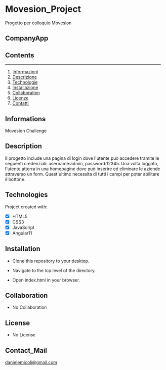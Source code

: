 # Movesion_Project
Progetto per colloquio Movesion
## CompanyApp


## Contents
---------------------

1. [Informazioni](#informations)
2. [Descrizione](#description)
3. [Technologie](#technologies)
4. [Installazione](#installation)
5. [Collaboration](#collaboration)
7. [Licenze](#license)
8. [Contatti](#contact_information)

## Informations
Movesion Challenge

## Description

Il progetto include una pagina di login dove l'utente può accedere tramite le seguenti credenziali: username:admin, password:12345. Una volta loggato, l'utente atterra in una homepagine dove può inserire ed eliminare le aziende attraverso un form. Quest'ultimo necessita di tutti i campi per poter abilitare il bottone.

## Technologies

Project created with:

- [x] HTML5
- [x] CSS3
- [x] JavaScript
- [x] Angular11

## Installation

 * Clone this repository to your desktop.

 * Navigate to the top level of the directory.

 * Open index.html in your browser.

## Collaboration
 * No Collaboration


## License
 * No License

## Contact_Mail
danielemicoli@gmail.com
